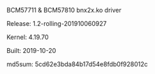 BCM57711 & BCM57810 bnx2x.ko driver

Release: 1.2-rolling-201910060927

Kernel: 4.19.70

Built: 2019-10-20

md5sum: 5cd62e3bda84b17d54e8fdb0f928012c
